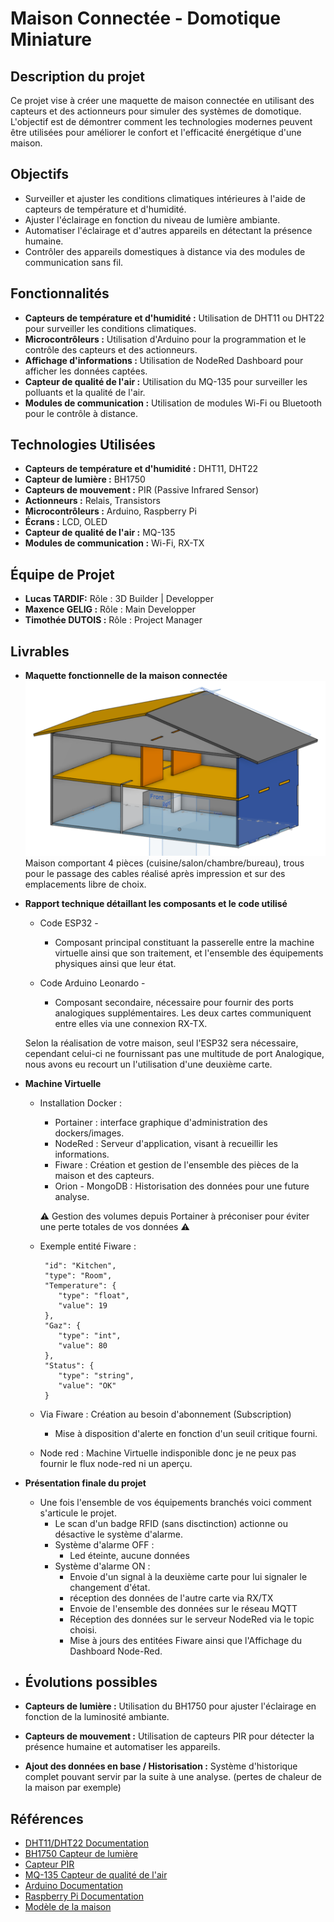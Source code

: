 
# Maison Connectée - Domotique Miniature

## Description du projet
Ce projet vise à créer une maquette de maison connectée en utilisant des capteurs et des actionneurs pour simuler des systèmes de domotique. L'objectif est de démontrer comment les technologies modernes peuvent être utilisées pour améliorer le confort et l'efficacité énergétique d'une maison.

## Objectifs
- Surveiller et ajuster les conditions climatiques intérieures à l'aide de capteurs de température et d'humidité.
- Ajuster l'éclairage en fonction du niveau de lumière ambiante.
- Automatiser l'éclairage et d'autres appareils en détectant la présence humaine.
- Contrôler des appareils domestiques à distance via des modules de communication sans fil.

## Fonctionnalités
- **Capteurs de température et d'humidité :** Utilisation de DHT11 ou DHT22 pour surveiller les conditions climatiques.
- **Microcontrôleurs :** Utilisation d'Arduino pour la programmation et le contrôle des capteurs et des actionneurs.
- **Affichage d'informations :** Utilisation de NodeRed Dashboard pour afficher les données captées.
- **Capteur de qualité de l'air :** Utilisation du MQ-135 pour surveiller les polluants et la qualité de l'air.
- **Modules de communication :** Utilisation de modules Wi-Fi ou Bluetooth pour le contrôle à distance.

## Technologies Utilisées
- **Capteurs de température et d'humidité :** DHT11, DHT22
- **Capteur de lumière :** BH1750
- **Capteurs de mouvement :** PIR (Passive Infrared Sensor)
- **Actionneurs :** Relais, Transistors
- **Microcontrôleurs :** Arduino, Raspberry Pi
- **Écrans :** LCD, OLED
- **Capteur de qualité de l'air :** MQ-135
- **Modules de communication :** Wi-Fi, RX-TX

## Équipe de Projet
- **Lucas TARDIF:** Rôle : 3D Builder | Developper
- **Maxence GELIG :** Rôle : Main Developper
- **Timothée DUTOIS :** Rôle : Project Manager

## Livrables
- **Maquette fonctionnelle de la maison connectée**
   <img alt="image" src="project/model.png">
   Maison comportant 4 pièces (cuisine/salon/chambre/bureau), trous pour le passage des cables réalisé après impression et sur des emplacements libre de choix.
- **Rapport technique détaillant les composants et le code utilisé**
  - Code ESP32 -
       - Composant principal constituant la passerelle entre la machine virtuelle ainsi que son traitement, et l'ensemble des équipements physiques ainsi que leur état.
    
  - Code Arduino Leonardo -
      - Composant secondaire, nécessaire pour fournir des ports analogiques supplémentaires. Les deux cartes communiquent entre elles via une connexion RX-TX.

   Selon la réalisation de votre maison, seul l'ESP32 sera nécessaire, cependant celui-ci ne fournissant pas une multitude de port Analogique, nous avons eu recourt un l'utilisation d'une deuxième carte.

- **Machine Virtuelle**
  - Installation Docker :
       - Portainer : interface graphique d'administration des dockers/images.
       - NodeRed :  Serveur d'application, visant à recueillir les informations.
       - Fiware : Création et gestion de l'ensemble des pièces de la maison et des capteurs.
       - Orion - MongoDB : Historisation des données pour une future analyse.
    
    ⚠️ Gestion des volumes depuis Portainer à préconiser pour éviter une perte totales de vos données ⚠️

  - Exemple entité Fiware :
   
         "id": "Kitchen",
         "type": "Room",
         "Temperature": {
            "type": "float",
            "value": 19
         },
         "Gaz": {
            "type": "int",
            "value": 80
         },
         "Status": {
            "type": "string",
            "value": "OK"
         }
      
  - Via Fiware :  Création au besoin d'abonnement (Subscription)
       - Mise à disposition d'alerte en fonction d'un seuil critique fourni.

  - Node red :
       Machine Virtuelle indisponible donc je ne peux pas fournir le flux node-red ni un aperçu.  

         
- **Présentation finale du projet**
     - Une fois l'ensemble de vos équipements branchés voici comment s'articule le projet.
          - Le scan d'un badge RFID (sans disctinction) actionne ou désactive le système d'alarme.
          - Système d'alarme OFF :
               - Led éteinte, aucune données
          - Système d'alarme ON :
               - Envoie d'un signal à la deuxième carte pour lui signaler le changement d'état.
               - réception des données de l'autre carte via RX/TX
               - Envoie de l'ensemble des données sur le réseau MQTT
               - Réception des données sur le serveur NodeRed via le topic choisi.
               - Mise à jours des entitées Fiware ainsi que l'Affichage du Dashboard Node-Red.

- ## Évolutions possibles
- **Capteurs de lumière :** Utilisation du BH1750 pour ajuster l'éclairage en fonction de la luminosité ambiante.
- **Capteurs de mouvement :** Utilisation de capteurs PIR pour détecter la présence humaine et automatiser les appareils.
- **Ajout des données en base / Historisation :** Système d'historique complet pouvant servir par la suite à une analyse. (pertes de chaleur de la maison par exemple)

## Références
- [DHT11/DHT22 Documentation](https://www.adafruit.com/product/386)
- [BH1750 Capteur de lumière](https://www.sparkfun.com/products/retired/12055)
- [Capteur PIR](https://www.adafruit.com/product/189)
- [MQ-135 Capteur de qualité de l'air](https://www.adafruit.com/product/3199)
- [Arduino Documentation](https://www.arduino.cc/en/Guide)
- [Raspberry Pi Documentation](https://www.raspberrypi.org/documentation/)
- [Modèle de la maison](https://cad.onshape.com/documents/de840b971062f1b6a3d2750f/w/ea7fc6207572d0be96b95fa8/e/23b2df6f54c7adfef7c06e8f)

